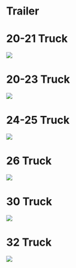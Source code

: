 # Trailer

# 20-21 Truck

![](https://user-images.githubusercontent.com/16547949/39871567-4bf73d2c-5433-11e8-817f-13a884c407df.JPG)

# 20-23 Truck

![](https://user-images.githubusercontent.com/16547949/39871578-52093512-5433-11e8-84cb-396358e0af4d.JPG)

# 24-25 Truck

![](https://user-images.githubusercontent.com/16547949/39871585-574a739c-5433-11e8-83eb-6e47eaac3add.JPG)

# 26 Truck 

![](https://user-images.githubusercontent.com/16547949/39871586-5869728c-5433-11e8-9e6d-1d125011d986.JPG)

# 30 Truck

![](https://github.com/githubschool/dow-dmc/blob/beep-beep/missing-pages/20180320_220415.jpg?raw=true)

# 32 Truck

![](https://github.com/githubschool/dow-dmc/blob/beep-beep/missing-pages/20180320_220429.jpg?raw=true)
